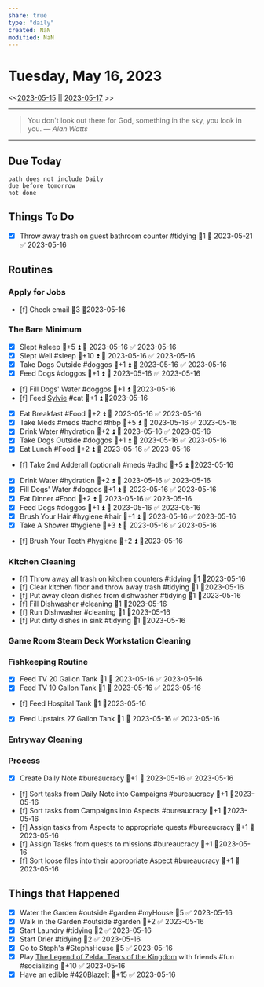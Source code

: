 ```yaml
---
share: true
type: "daily"
created: NaN 
modified: NaN
---
```

# Tuesday, May 16, 2023
<<[2023-05-15](./2023-05-15.md) || [2023-05-17](./2023-05-17.md) >>

---

> You don't look out there for God, something in the sky, you look in you.
> — <cite>Alan Watts</cite>

---
## Due Today
```tasks
path does not include Daily
due before tomorrow
not done
```

## Things To Do

















- [x] Throw away trash on guest bathroom counter #tidying 🥄1 📅 2023-05-21 ✅ 2023-05-16





























































## Routines
### Apply for Jobs
- [f] Check email 🥄3 📆2023-05-16


### The Bare Minimum
- [x] Slept #sleep 🥄+5 ⏫ 📅 2023-05-16 ✅ 2023-05-16
- [x] Slept Well #sleep 🥄+10 ⏫ 📅 2023-05-16 ✅ 2023-05-16
- [x] Take Dogs Outside  #doggos  🥄+1 ⏫ 📅 2023-05-16 ✅ 2023-05-16
- [x] Feed Dogs #doggos  🥄+1 ⏫ 📅 2023-05-16 ✅ 2023-05-16
- [f] Fill Dogs' Water #doggos  🥄+1 ⏫ 📆2023-05-16
- [f] Feed [Sylvie](./Sylvie.md) #cat 🥄+1 ⏫  📆2023-05-16
- [x] Eat Breakfast #Food  🥄+2 ⏫ 📅 2023-05-16 ✅ 2023-05-16
- [x] Take Meds  #meds #adhd #hbp 🥄+5 ⏫ 📅 2023-05-16 ✅ 2023-05-16
- [x] Drink Water #hydration 🥄+2 ⏫ 📅 2023-05-16 ✅ 2023-05-16
- [x] Take Dogs Outside  #doggos 🥄+1 ⏫ 📅 2023-05-16 ✅ 2023-05-16
- [x] Eat Lunch #Food  🥄+2 ⏫ 📅 2023-05-16 ✅ 2023-05-16
- [f] Take 2nd Adderall (optional) #meds #adhd  🥄+5 ⏫ 📆2023-05-16
- [x] Drink Water #hydration   🥄+2 ⏫ 📅 2023-05-16 ✅ 2023-05-16
- [x] Fill Dogs' Water #doggos  🥄+1 ⏫ 📅 2023-05-16 ✅ 2023-05-16
- [x] Eat Dinner #Food  🥄+2 ⏫ 📅 2023-05-16 ✅ 2023-05-16
- [x] Feed Dogs #doggos  🥄+1 ⏫ 📅 2023-05-16 ✅ 2023-05-16
- [x] Brush Your Hair #hygiene #hair 🥄+1 ⏫ 📅 2023-05-16 ✅ 2023-05-16
- [x] Take A Shower #hygiene  🥄+3 ⏫ 📅 2023-05-16 ✅ 2023-05-16
- [f] Brush Your Teeth #hygiene 🥄+2 ⏫ 📆2023-05-16


### Kitchen Cleaning
- [f] Throw away all trash on kitchen counters #tidying  🥄1 📆2023-05-16
- [f] Clear kitchen floor and throw away trash #tidying   🥄1 📆2023-05-16
- [f] Put away clean dishes from dishwasher #tidying   🥄1 📆2023-05-16
- [f] Fill Dishwasher #cleaning  🥄1 📆2023-05-16
- [f] Run Dishwasher #cleaning 🥄1 📆2023-05-16
- [f] Put dirty dishes in sink #tidying 🥄1 📆2023-05-16


### Game Room Steam Deck Workstation Cleaning


### Fishkeeping Routine
- [x] Feed TV 20 Gallon Tank 🥄1 📅 2023-05-16 ✅ 2023-05-16
- [x] Feed TV 10 Gallon Tank 🥄1 📅 2023-05-16 ✅ 2023-05-16
- [f] Feed Hospital Tank 🥄1 📆2023-05-16
- [x] Feed Upstairs 27 Gallon Tank 🥄1 📅 2023-05-16 ✅ 2023-05-16


### Entryway Cleaning


### Process
- [x] Create Daily Note #bureaucracy 🥄+1 📅 2023-05-16 ✅ 2023-05-16
- [f] Sort tasks from Daily Note into Campaigns #bureaucracy 🥄+1   📆2023-05-16
- [f] Sort tasks from Campaigns into Aspects  #bureaucracy 🥄+1   📆2023-05-16
- [f] Assign tasks from Aspects to appropriate quests  #bureaucracy 🥄+1   📆2023-05-16
- [f] Assign Tasks from quests to missions  #bureaucracy 🥄+1   📆2023-05-16
- [f] Sort loose files into their appropriate Aspect  #bureaucracy 🥄+1   📆2023-05-16




## Things that Happened
- [x] Water the Garden #outside #garden #myHouse 🥄5 ✅ 2023-05-16
- [x] Walk in the Garden #outside #garden 🥄+2 ✅ 2023-05-16
- [x] Start Laundry #tidying 🥄2 ✅ 2023-05-16
- [x] Start Drier #tidying 🥄2 ✅ 2023-05-16
- [x] Go to Steph's #StephsHouse 🥄5 ✅ 2023-05-16
- [x] Play [The Legend of Zelda: Tears of the Kingdom](The%20Legend%20of%20Zelda:%20Tears%20of%20the%20Kingdom.md) with friends #fun #socializing 🥄+10 ✅ 2023-05-16
- [x] Have an edible #420BlazeIt 🥄+15 ✅ 2023-05-16